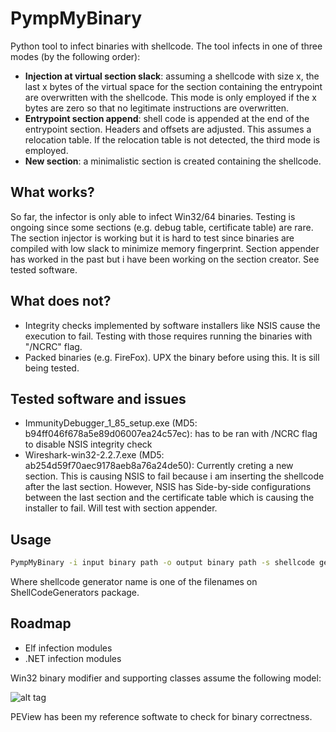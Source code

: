 # PympMyBinary


Python tool to infect binaries with shellcode. The tool infects in one of three modes (by the following order):
* **Injection at virtual section slack**: assuming a shellcode with size x, the last x bytes of the virtual space for the section containing the entrypoint are overwritten with the shellcode. This mode is only employed if the x bytes are zero so that no legitimate instructions are overwritten.
*  **Entrypoint section append**: shell code is appended at the end of the entrypoint section. Headers and offsets are adjusted. This assumes a relocation table. If the relocation table is not detected, the third mode is employed.
* **New section**: a minimalistic section is created containing the shellcode.



## What works?
So far, the infector is only able to infect Win32/64 binaries. Testing is ongoing since some sections (e.g. debug table, certificate table) are rare. The section injector is working but it is hard to test since binaries are compiled with low slack to minimize memory fingerprint. Section appender has worked in the past but i have been working on the section creator. See tested software.

## What does not?
* Integrity checks implemented by software installers like NSIS cause the execution to fail. Testing with those requires running the binaries with "/NCRC" flag. 
* Packed binaries (e.g. FireFox). UPX the binary before using this. It is sill being tested.

## Tested software and issues
* ImmunityDebugger_1_85_setup.exe (MD5: b94ff046f678a5e89d06007ea24c57ec): has to be ran with /NCRC flag to disable NSIS integrity check
* Wireshark-win32-2.2.7.exe (MD5: ab254d59f70aec9178aeb8a76a24de50): Currently creting a new section. This is causing NSIS to fail because i am inserting the shellcode after the last section. However, NSIS has Side-by-side configurations between the last section and the certificate table which is causing the installer to fail. Will test with section appender.


## Usage
```bash
PympMyBinary -i input binary path -o output binary path -s shellcode generator name
```
Where shellcode generator name is one of the filenames on ShellCodeGenerators package.

## Roadmap
* Elf infection modules
* .NET infection modules


Win32 binary modifier and supporting classes assume the following model:

![alt tag](https://upload.wikimedia.org/wikipedia/commons/1/1b/Portable_Executable_32_bit_Structure_in_SVG_fixed.svg)




PEView has been my reference softwate to check for binary correctness.
